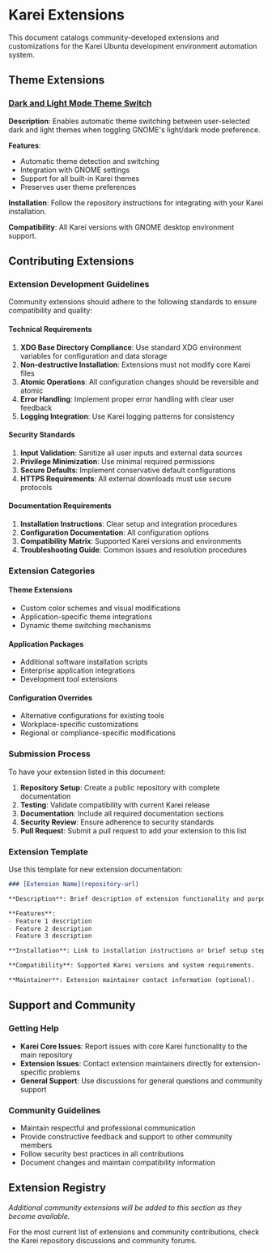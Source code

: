 <!-- SPDX-FileCopyrightText: 2025 The Karei Authors -->
<!-- SPDX-License-Identifier: CC0-1.0 -->

# Karei Extensions

This document catalogs community-developed extensions and customizations for the Karei Ubuntu development environment automation system.

## Theme Extensions

### [Dark and Light Mode Theme Switch](https://github.com/florentdestremau/karei-darkmode-switch)

**Description**: Enables automatic theme switching between user-selected dark and light themes when toggling GNOME's light/dark mode preference.

**Features**:
- Automatic theme detection and switching
- Integration with GNOME settings
- Support for all built-in Karei themes
- Preserves user theme preferences

**Installation**: Follow the repository instructions for integrating with your Karei installation.

**Compatibility**: All Karei versions with GNOME desktop environment support.

## Contributing Extensions

### Extension Development Guidelines

Community extensions should adhere to the following standards to ensure compatibility and quality:

#### Technical Requirements

1. **XDG Base Directory Compliance**: Use standard XDG environment variables for configuration and data storage
2. **Non-destructive Installation**: Extensions must not modify core Karei files
3. **Atomic Operations**: All configuration changes should be reversible and atomic
4. **Error Handling**: Implement proper error handling with clear user feedback
5. **Logging Integration**: Use Karei logging patterns for consistency

#### Security Standards

1. **Input Validation**: Sanitize all user inputs and external data sources
2. **Privilege Minimization**: Use minimal required permissions
3. **Secure Defaults**: Implement conservative default configurations
4. **HTTPS Requirements**: All external downloads must use secure protocols

#### Documentation Requirements

1. **Installation Instructions**: Clear setup and integration procedures
2. **Configuration Documentation**: All configuration options
3. **Compatibility Matrix**: Supported Karei versions and environments
4. **Troubleshooting Guide**: Common issues and resolution procedures

### Extension Categories

#### Theme Extensions
- Custom color schemes and visual modifications
- Application-specific theme integrations
- Dynamic theme switching mechanisms

#### Application Packages
- Additional software installation scripts
- Enterprise application integrations
- Development tool extensions

#### Configuration Overrides
- Alternative configurations for existing tools
- Workplace-specific customizations
- Regional or compliance-specific modifications

### Submission Process

To have your extension listed in this document:

1. **Repository Setup**: Create a public repository with complete documentation
2. **Testing**: Validate compatibility with current Karei release
3. **Documentation**: Include all required documentation sections
4. **Security Review**: Ensure adherence to security standards
5. **Pull Request**: Submit a pull request to add your extension to this list

### Extension Template

Use this template for new extension documentation:

```markdown
### [Extension Name](repository-url)

**Description**: Brief description of extension functionality and purpose.

**Features**:
- Feature 1 description
- Feature 2 description
- Feature 3 description

**Installation**: Link to installation instructions or brief setup steps.

**Compatibility**: Supported Karei versions and system requirements.

**Maintainer**: Extension maintainer contact information (optional).
```

## Support and Community

### Getting Help

- **Karei Core Issues**: Report issues with core Karei functionality to the main repository
- **Extension Issues**: Contact extension maintainers directly for extension-specific problems
- **General Support**: Use discussions for general questions and community support

### Community Guidelines

- Maintain respectful and professional communication
- Provide constructive feedback and support to other community members
- Follow security best practices in all contributions
- Document changes and maintain compatibility information

## Extension Registry

*Additional community extensions will be added to this section as they become available.*

For the most current list of extensions and community contributions, check the Karei repository discussions and community forums.
